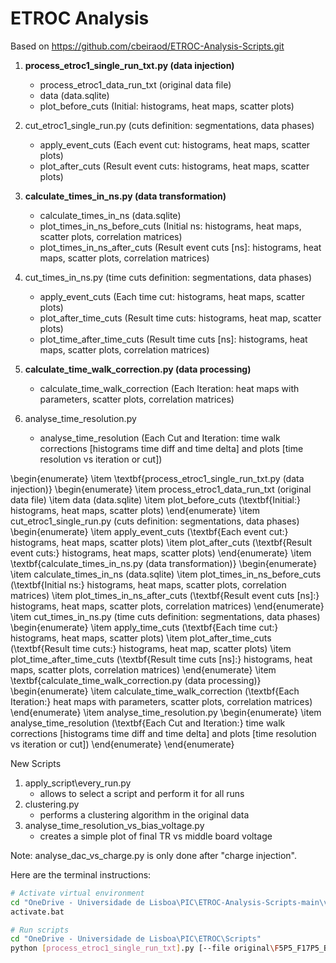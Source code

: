 # ETROC Analysis

Based on https://github.com/cbeiraod/ETROC-Analysis-Scripts.git

1. **process\_etroc1\_single\_run\_txt.py (data injection)**
   - process\_etroc1\_data\_run\_txt (original data file)
   - data (data.sqlite)
   - plot\_before\_cuts (Initial: histograms, heat maps, scatter plots)

2. cut\_etroc1\_single\_run.py (cuts definition: segmentations, data phases)
   - apply\_event\_cuts (Each event cut: histograms, heat maps, scatter plots)
   - plot\_after\_cuts (Result event cuts: histograms, heat maps, scatter plots)

3. **calculate\_times\_in\_ns.py (data transformation)**
   - calculate\_times\_in\_ns (data.sqlite)
   - plot\_times\_in\_ns\_before\_cuts (Initial ns: histograms, heat maps, scatter plots, correlation matrices)
   - plot\_times\_in\_ns\_after\_cuts (Result event cuts [ns]: histograms, heat maps, scatter plots, correlation matrices)

4. cut\_times\_in\_ns.py (time cuts definition: segmentations, data phases)
   - apply\_event\_cuts (Each time cut: histograms, heat maps, scatter plots)
   - plot\_after\_time\_cuts (Result time cuts: histograms, heat map, scatter plots)
   - plot\_time\_after\_time\_cuts (Result time cuts [ns]: histograms, heat maps, scatter plots, correlation matrices)

5. **calculate\_time\_walk\_correction.py (data processing)**
   - calculate\_time\_walk\_correction (Each Iteration: heat maps with parameters, scatter plots, correlation matrices)

6. analyse\_time\_resolution.py
   - analyse\_time\_resolution (Each Cut and Iteration: time walk corrections [histograms time diff and time delta] and plots [time resolution vs iteration or cut])


\begin{enumerate}
    \item \textbf{process\_etroc1\_single\_run\_txt.py (data injection)}
        \begin{enumerate}
            \item process\_etroc1\_data\_run\_txt (original data file)
            \item data (data.sqlite)
            \item plot\_before\_cuts (\textbf{Initial:} histograms, heat maps, scatter plots)
        \end{enumerate}
    \item cut\_etroc1\_single\_run.py (cuts definition: segmentations, data phases)  
            \begin{enumerate}
            \item apply\_event\_cuts (\textbf{Each event cut:} histograms, heat maps, scatter plots)
            \item plot\_after\_cuts (\textbf{Result event cuts:} histograms, heat maps, scatter plots)
        \end{enumerate}
    \item \textbf{calculate\_times\_in\_ns.py (data transformation)}
        \begin{enumerate}
            \item calculate\_times\_in\_ns (data.sqlite)
            \item plot\_times\_in\_ns\_before\_cuts (\textbf{Initial ns:} histograms, heat maps, scatter plots, correlation matrices)
            \item plot\_times\_in\_ns\_after\_cuts (\textbf{Result event cuts [ns]:} histograms, heat maps, scatter plots, correlation matrices)
        \end{enumerate}
    \item cut\_times\_in\_ns.py (time cuts definition: segmentations, data phases)  
        \begin{enumerate}
            \item apply\_time\_cuts (\textbf{Each time cut:} histograms, heat maps, scatter plots)
            \item plot\_after\_time\_cuts (\textbf{Result time cuts:} histograms, heat map, scatter plots)
            \item plot\_time\_after\_time\_cuts (\textbf{Result time cuts [ns]:} histograms, heat maps, scatter plots, correlation matrices)
        \end{enumerate}
    \item \textbf{calculate\_time\_walk\_correction.py (data processing)}
        \begin{enumerate}
            \item calculate\_time\_walk\_correction (\textbf{Each Iteration:} heat maps with parameters, scatter plots, correlation matrices)
        \end{enumerate}
    \item analyse\_time\_resolution.py
        \begin{enumerate}
            \item analyse\_time\_resolution (\textbf{Each Cut and Iteration:} time walk corrections [histograms time diff and time delta] and plots [time resolution vs iteration or cut])
        \end{enumerate}
\end{enumerate}

New Scripts

1. apply\_script\every\_run.py
   - allows to select a script and perform it for all runs
2. clustering.py
   - performs a clustering algorithm in the original data
3. analyse\_time\_resolution\_vs\_bias\_voltage.py
   - creates a simple plot of final TR vs middle board voltage

Note: analyse\_dac\_vs\_charge.py is only done after "charge injection".

Here are the terminal instructions:

```bash
# Activate virtual environment
cd "OneDrive - Universidade de Lisboa\PIC\ETROC-Analysis-Scripts-main\venv\Scripts"
activate.bat

# Run scripts
cd "OneDrive - Universidade de Lisboa\PIC\ETROC\Scripts"
python [process_etroc1_single_run_txt].py [--file original\F5P5_F17P5_B2P5_Beam_HV225.txt] --out-directory [./]ETROC1\F5P5_F17P5_B2P5_Beam_HV225
```
